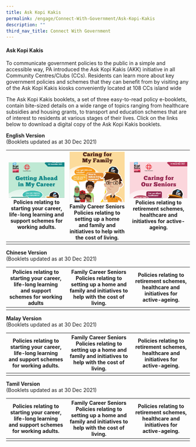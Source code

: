```yaml
---
title: Ask Kopi Kakis
permalink: /engage/Connect-With-Government/Ask-Kopi-Kakis
description: ""
third_nav_title: Connect With Government
---
```

#### Ask Kopi Kakis

To communicate government policies to the public in a simple and accessible way, PA introduced the Ask Kopi Kakis (AKK) initiative in all Community Centres/Clubs (CCs). Residents can learn more about key government policies and schemes that they can benefit from by visiting any of the Ask Kopi Kakis kiosks conveniently located at 108 CCs island wide

The Ask Kopi Kakis booklets, a set of three easy-to-read policy e-booklets, contain bite-sized details on a wide range of topics ranging from healthcare subsidies and housing grants, to transport and education schemes that are of interest to residents at various stages of their lives.  Click on the links below to download a digital copy of the Ask Kopi Kakis booklets. 

**English Version**<br>
(Booklets updated as at 30 Dec 2021)



|![](/images/Engage/Getting%20ahead%20in%20my%20career.png)Policies relating to starting your career, life-long learning and support schemes for working adults.  | ![](/images/Engage/Caring%20My%20Family.png)Family	Career	Seniors Policies relating to setting up a home and family and initiatives to help with the cost of living. | ![](/images/Engage/Caring%20for%20Seniors.png)Policies relating to retirement schemes, healthcare and initiatives for active-ageing. |
| -------- | -------- | -------- |
| [](/files/Engage/pa-career-a4-eng-30pp-30122021-(final).pdf)     | [](/files/Engage/pa-family-a4-39pp-eng-30122021-(final).pdf)     |  [](/files/Engage/pa-senior-a4-36pp-eng-30122021-(final).pdf)    |



**Chinese Version**<br>
(Booklets updated as at 30 Dec 2021)


| Policies relating to starting your career, life-long learning and support schemes for working adults | Family Career Seniors Policies relating to setting up a home and family and initiatives to help with the cost of living. | Policies relating to retirement schemes, healthcare and initiatives for active-ageing. |
| -------- | -------- | -------- |
| [](/files/Engage/pa-career-chinese-final.pdf)    | [](/files/Engage/pa-family-chinese-final.pdf) | [](/files/Engage/pa-senior-chinese-final.pdf) |





**Malay Version**<br>
(Booklets updated as at 30 Dec 2021)



| Policies relating to starting your career, life-long learning and support schemes for working adults. | Family Career Seniors Policies relating to setting up a home and family and initiatives to help with the cost of living. | Policies relating to retirement schemes, healthcare and initiatives for active-ageing. |
| -------- | -------- | -------- |
| [](/files/Engage/pa-career-malay-(final).pdf) | [](/files/Engage/pa-career-malay-(final).pdf)| [](/files/Engage/pa-senior-malay-(final).pdf) |





**Tamil Version**<br>
(Booklets updated as at 30 Dec 2021)



|  Policies relating to starting your career, life-long learning and support schemes for working adults. | Family Career Seniors Policies relating to setting up a home and family and initiatives to help with the cost of living.| Policies relating to retirement schemes, healthcare and initiatives for active-ageing. |
| -------- | -------- | -------- |
| [](/files/Engage/pa-career-tamil-final.pdf) | [](/files/Engage/pa-family-tamil-final.pdf)| [](/files/Engage/pa-senior-tamil-final.pdf)|